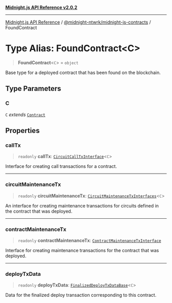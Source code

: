 [**Midnight.js API Reference v2.0.2**](../../../README.md)

***

[Midnight.js API Reference](../../../packages.md) / [@midnight-ntwrk/midnight-js-contracts](../README.md) / FoundContract

# Type Alias: FoundContract\<C\>

> **FoundContract**\<`C`\> = `object`

Base type for a deployed contract that has been found on the blockchain.

## Type Parameters

### C

`C` *extends* [`Contract`](../../midnight-js-types/interfaces/Contract.md)

## Properties

### callTx

> `readonly` **callTx**: [`CircuitCallTxInterface`](CircuitCallTxInterface.md)\<`C`\>

Interface for creating call transactions for a contract.

***

### circuitMaintenanceTx

> `readonly` **circuitMaintenanceTx**: [`CircuitMaintenanceTxInterfaces`](CircuitMaintenanceTxInterfaces.md)\<`C`\>

An interface for creating maintenance transactions for circuits defined in the
contract that was deployed.

***

### contractMaintenanceTx

> `readonly` **contractMaintenanceTx**: [`ContractMaintenanceTxInterface`](../interfaces/ContractMaintenanceTxInterface.md)

Interface for creating maintenance transactions for the contract that was
deployed.

***

### deployTxData

> `readonly` **deployTxData**: [`FinalizedDeployTxDataBase`](FinalizedDeployTxDataBase.md)\<`C`\>

Data for the finalized deploy transaction corresponding to this contract.
